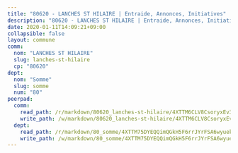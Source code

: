 ```yaml
---
title: "80620 - LANCHES ST HILAIRE | Entraide, Annonces, Initiatives"
description: "80620 - LANCHES ST HILAIRE | Entraide, Annonces, Initiatives"
date: 2020-01-11T14:09:21+09:00
collapsible: false
layout: commune
comm:
  nom: "LANCHES ST HILAIRE"
  slug: lanches-st-hilaire
  cp: "80620"
dept:
  nom: "Somme"
  slug: somme
  num: "80"
peerpad:
  comm:
    read_path: /r/markdown/80620_lanches-st-hilaire/4XTTM6CLV8CsoryxEv3yqbuTnp9DFfVdjhoLa95UcZNVUsFki
    write_path: /w/markdown/80620_lanches-st-hilaire/4XTTM6CLV8CsoryxEv3yqbuTnp9DFfVdjhoLa95UcZNVUsFki-K3TgTwFk8H2BLaLDWJTH48YnXWoTQUZMC1bQpXHXVFiW2dJuGCqbYGWtHnisYJeW7jwRTsYwsy2e3r2AGuNL1CPPhkC6D1xdpqg9kV7LPyG27tpELYZxTev7S8pvVDzvfZD21Wx6
  dept:
    read_path: /r/markdown/80_somme/4XTTM75DYEQQimQGkH5F6rrJYrFSA6wyuekdgioEx7v45YjSw
    write_path: /w/markdown/80_somme/4XTTM75DYEQQimQGkH5F6rrJYrFSA6wyuekdgioEx7v45YjSw-K3TgTuB1DbUNHuFo9Fhh6JTUriPx8E5izGkmw9RSNTjUtMFPoZhqqp87szE8th3EytWSHGdhUuQUPjam8aJZh1SdH8pL3ibgUbMdNhU17kjAmSa49LMB2GjXvVwDVurE8mgce3XM
---
```



